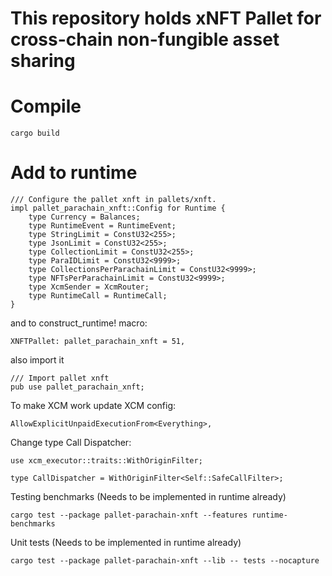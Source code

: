 # This repository holds xNFT Pallet for cross-chain non-fungible asset sharing

# Compile 
```cargo build```

# Add to runtime
```
/// Configure the pallet xnft in pallets/xnft.
impl pallet_parachain_xnft::Config for Runtime {
	type Currency = Balances;
	type RuntimeEvent = RuntimeEvent;
	type StringLimit = ConstU32<255>;
	type JsonLimit = ConstU32<255>;
	type CollectionLimit = ConstU32<255>;
	type ParaIDLimit = ConstU32<9999>;
	type CollectionsPerParachainLimit = ConstU32<9999>;
	type NFTsPerParachainLimit = ConstU32<9999>;
	type XcmSender = XcmRouter;
	type RuntimeCall = RuntimeCall;
}
```

and to construct_runtime! macro:

```
XNFTPallet: pallet_parachain_xnft = 51,
```

also import it

```
/// Import pallet xnft
pub use pallet_parachain_xnft;
```

To make XCM work update XCM config:
```
AllowExplicitUnpaidExecutionFrom<Everything>,
```

Change type Call Dispatcher:
```
use xcm_executor::traits::WithOriginFilter;
```
```
type CallDispatcher = WithOriginFilter<Self::SafeCallFilter>;
```


Testing benchmarks (Needs to be implemented in runtime already)
```
cargo test --package pallet-parachain-xnft --features runtime-benchmarks
```
Unit tests (Needs to be implemented in runtime already)
```
cargo test --package pallet-parachain-xnft --lib -- tests --nocapture 
```